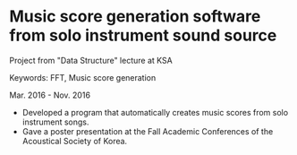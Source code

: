 # Music score generation software from solo instrument sound source
Project from "Data Structure" lecture at KSA

Keywords: FFT, Music score generation

Mar. 2016 - Nov. 2016

- Developed a program that automatically creates music scores from solo instrument songs.
- Gave a poster presentation at the Fall Academic Conferences of the Acoustical Society of Korea. 
